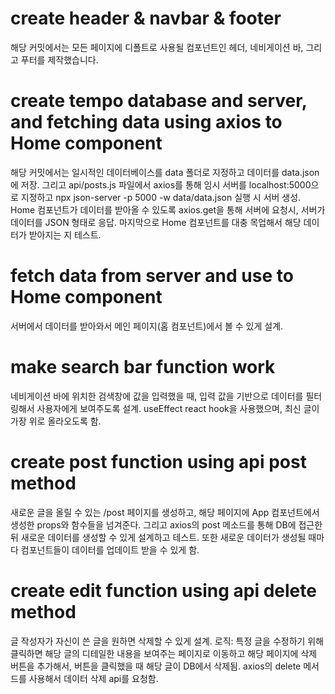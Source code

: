 # create header & navbar & footer
해당 커밋에서는 모든 페이지에 디폴트로 사용될 컴포넌트인 헤더, 네비게이션 바, 그리고 푸터를 제작했습니다.


# create tempo database and server, and fetching data using axios to Home component
해당 커밋에서는 일시적인 데이터베이스를 data 폴더로 지정하고 데이터를 data.json에 저장.
그리고 api/posts.js 파일에서 axios를 통해 임시 서버를 localhost:5000으로 지정하고 
npx json-server -p 5000 -w data/data.json 실행 시 서버 생성.
Home 컴포넌트가 데이터를 받아올 수 있도록 axios.get을 통해 서버에 요청시, 서버가 데이터를 JSON 형태로 응답. 
마지막으로 Home 컴포넌트를 대충 목업해서 해당 데이터가 받아지는 지 테스트.


# fetch data from server and use to Home component
서버에서 데이터를 받아와서 메인 페이지(홈 컴포넌트)에서 볼 수 있게 설계.


# make search bar function work
네비게이션 바에 위치한 검색창에 값을 입력했을 때, 입력 값을 기반으로 데이터를 필터링해서 사용자에게 보여주도록 설계.
useEffect react hook을 사용했으며, 최신 글이 가장 위로 올라오도록 함. 


# create post function using api post method
새로운 글을 올릴 수 있는 /post 페이지를 생성하고, 해당 페이지에 App 컴포넌트에서 생성한 props와 함수들을 넘겨준다.
그리고 axios의 post 메소드를 통해 DB에 접근한 뒤 새로운 데이터를 생성할 수 있게 설계하고 테스트.
또한 새로운 데이터가 생성될 때마다 컴포넌트들이 데이터를 업데이트 받을 수 있게 함.


# create edit function using api delete method
글 작성자가 자신이 쓴 글을 원하면 삭제할 수 있게 설계.
로직: 특정 글을 수정하기 위해 클릭하면 해당 글의 디테일한 내용을 보여주는 페이지로 이동하고 해당 페이지에 삭제 버튼을 추가해서,
버튼을 클릭했을 때 해당 글이 DB에서 삭제됨.
axios의 delete 메서드를 사용해서 데이터 삭제 api를 요청함. 